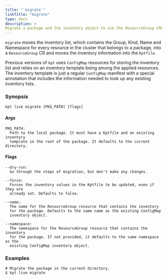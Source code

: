 ```yaml
---
title: "`migrate`"
linkTitle: "migrate"
type: docs
description: >
Migrate a package and the inventory object to use the ResourceGroup CRD.
---
```


<!--mdtogo:Short
    Migrate a package and the inventory object to use the ResourceGroup CRD.
-->

`migrate` moves the inventory list, which contains the Group, Kind, Name and
Namespace for every resource in the cluster that belongs to a package, into a
`ResourceGroup` CR and moves the inventory information into the `Kptfile`.

Previous versions of `kpt` uses `ConfigMap` resources for storing the inventory
list and relies on an inventory template being among the applied resources. The
inventory template is just a regular `ConfigMap` manifest with a special
annotation that includes the information needed to look up any existing
inventory lists.

### Synopsis

<!--mdtogo:Long-->

```
kpt live migrate [PKG_PATH] [flags]
```

#### Args

```
PKG_PATH:
  Path to the local package. It must have a Kptfile and an existing inventory
  template in the root of the package. It defaults to the current directory.
```

#### Flags

```
--dry-run:
  Go through the steps of migration, but don't make any changes.

--force:
  Forces the inventory values in the Kptfile to be updated, even if they are
  already set. Defaults to false.

--name:
  The name for the ResourceGroup resource that contains the inventory
  for the package. Defaults to the same name as the existing ConfigMap
  inventory object.

--namespace:
  The namespace for the ResourceGroup resource that contains the inventory
  for the package. If not provided, it defaults to the same namespace as the
  existing ConfigMap inventory object.
```

<!--mdtogo-->

### Examples

<!--mdtogo:Examples-->

```shell
# Migrate the package in the current directory.
$ kpt live migrate
```

<!--mdtogo-->
